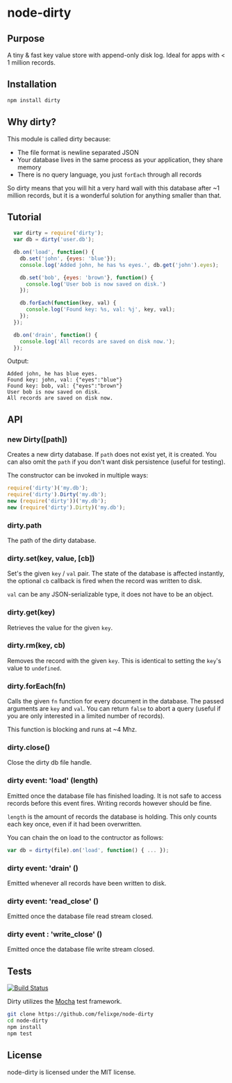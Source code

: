 # node-dirty

## Purpose

A tiny & fast key value store with append-only disk log. Ideal for apps with < 1 million records.

## Installation

```bash
npm install dirty
```

## Why dirty?

This module is called dirty because:

* The file format is newline separated JSON
* Your database lives in the same process as your application, they share memory
* There is no query language, you just `forEach` through all records

So dirty means that you will hit a very hard wall with this database after ~1 million records,
but it is a wonderful solution for anything smaller than that.

## Tutorial

```javascript
  var dirty = require('dirty');
  var db = dirty('user.db');

  db.on('load', function() {
    db.set('john', {eyes: 'blue'});
    console.log('Added john, he has %s eyes.', db.get('john').eyes);

    db.set('bob', {eyes: 'brown'}, function() {
      console.log('User bob is now saved on disk.')
    });

    db.forEach(function(key, val) {
      console.log('Found key: %s, val: %j', key, val);
    });
  });

  db.on('drain', function() {
    console.log('All records are saved on disk now.');
  });
```
Output:

    Added john, he has blue eyes.
    Found key: john, val: {"eyes":"blue"}
    Found key: bob, val: {"eyes":"brown"}
    User bob is now saved on disk.
    All records are saved on disk now.

## API

### new Dirty([path])

Creates a new dirty database. If `path` does not exist yet, it is created. You
can also omit the `path` if you don't want disk persistence (useful for testing).

The constructor can be invoked in multiple ways:

```javascript
require('dirty')('my.db');
require('dirty').Dirty('my.db');
new (require('dirty'))('my.db');
new (require('dirty').Dirty)('my.db');
```
### dirty.path

The path of the dirty database.

### dirty.set(key, value, [cb])

Set's the given `key` / `val` pair. The state of the database is affected instantly,
the optional `cb` callback is fired when the record was written to disk.

`val` can be any JSON-serializable type, it does not have to be an object.

### dirty.get(key)

Retrieves the value for the given `key`.

### dirty.rm(key, cb)

Removes the record with the given `key`. This is identical to setting the `key`'s value
to `undefined`.

### dirty.forEach(fn)

Calls the given `fn` function for every document in the database. The passed
arguments are `key` and `val`. You can return `false` to abort a query (useful
if you are only interested in a limited number of records).

This function is blocking and runs at ~4 Mhz.

### dirty.close()

Close the dirty db file handle. 

### dirty event: 'load' (length)

Emitted once the database file has finished loading. It is not safe to access
records before this event fires. Writing records however should be fine.

`length` is the amount of records the database is holding. This only counts each
key once, even if it had been overwritten.

You can chain the on load to the contructor as follows:

```javascript
var db = dirty(file).on('load', function() { ... });
```

### dirty event: 'drain' ()

Emitted whenever all records have been written to disk.

### dirty event: 'read_close' ()

Emitted once the database file read stream closed.

### dirty event : 'write_close' ()

Emitted once the database file write stream closed.

## Tests

[![Build Status](https://travis-ci.org/felixge/node-dirty.png)](https://travis-ci.org/felixge/node-dirty)

Dirty utilizes the [Mocha](http://mochajs.org/) test framework.

```bash
git clone https://github.com/felixge/node-dirty
cd node-dirty
npm install
npm test
```

## License

node-dirty is licensed under the MIT license.
